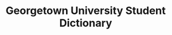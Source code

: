 ---
title: Georgetown University Student Dictionary
slug: gusd
start: 2024
website: https://dictionary.gtowntech.org
description: Do you have a word on the tip of your tongue but just don't know what it is? Our free and public dictionary is here to solve that, all while staying free forever.
---